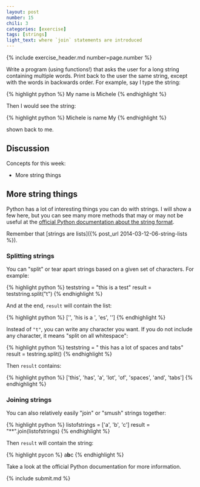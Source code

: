```yaml
---
layout: post
number: 15
chili: 3
categories: [exercise]
tags: [strings]
light_text: where `join` statements are introduced
---
```


{% include exercise_header.md number=page.number %}

Write a program (using functions!) that asks the user for a long string containing multiple words. Print back to the user the same string, except with the words in backwards order. For example, say I type the string: 

{% highlight python %}
  My name is Michele
{% endhighlight %}

Then I would see the string: 

{% highlight python %}
  Michele is name My
{% endhighlight %}

shown back to me.

## Discussion

Concepts for this week:

* More string things

## More string things 

Python has a lot of interesting things you can do with strings. I will show a few here, but you can see many more methods that may or may not be useful at the [official Python documentation about the string format](https://docs.python.org/3.3/library/stdtypes.html?highlight=strings#string-methods).

Remember that [strings are lists]({% post_url 2014-03-12-06-string-lists %}).

### Splitting strings

You can "split" or tear apart strings based on a given set of characters. For example: 

{% highlight python %}
  teststring = "this is a test"
  result = teststring.split("t")
{% endhighlight %}

And at the end, `result` will contain the list:

{% highlight python %}
  ['', 'his is a ', 'es', '']
{% endhighlight %}

Instead of `"t"`, you can write any character you want. If you do not include any character, it means "split on all whitespace": 

{% highlight python %}
  teststring = "  this      has a lot    of   spaces and    tabs"
  result = testring.split()
{% endhighlight %}

Then `result` contains: 

{% highlight python %}
  ['this', 'has', 'a', 'lot', 'of', 'spaces', 'and', 'tabs']
{% endhighlight %}

### Joining strings

You can also relatively easily "join" or "smush" strings together: 

{% highlight python %}
  listofstrings = ['a', 'b', 'c']
  result = "**".join(listofstrings)
{% endhighlight %}

Then `result` will contain the string: 

{% highlight pycon %}
  a**b**c
{% endhighlight %}

Take a look at the official Python documentation for more information.
 
{% include submit.md %}